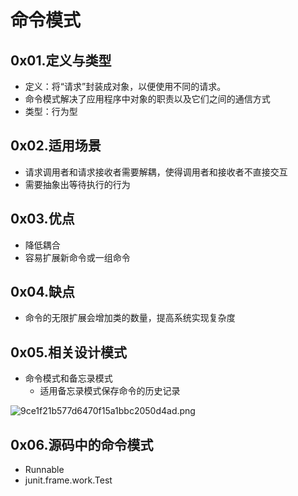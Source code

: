 # 命令模式

## 0x01.定义与类型

- 定义：将“请求”封装成对象，以便使用不同的请求。
- 命令模式解决了应用程序中对象的职责以及它们之间的通信方式
- 类型：行为型

## 0x02.适用场景

- 请求调用者和请求接收者需要解耦，使得调用者和接收者不直接交互
- 需要抽象出等待执行的行为

## 0x03.优点

- 降低耦合
- 容易扩展新命令或一组命令

## 0x04.缺点

- 命令的无限扩展会增加类的数量，提高系统实现复杂度

## 0x05.相关设计模式

- 命令模式和备忘录模式
  - 适用备忘录模式保存命令的历史记录

![9ce1f21b577d6470f15a1bbc2050d4ad.png](en-resource://database/738:0)

## 0x06.源码中的命令模式

- Runnable
- junit.frame.work.Test      



